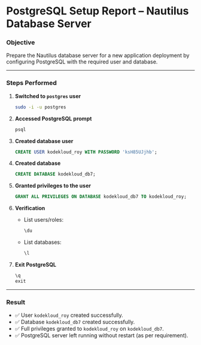 # PostgreSQL Setup Report – Nautilus Database Server

### Objective

Prepare the Nautilus database server for a new application deployment by configuring PostgreSQL with the required user and database.

---

### Steps Performed

1. **Switched to `postgres` user**

   ```bash
   sudo -i -u postgres
   ```

2. **Accessed PostgreSQL prompt**

   ```bash
   psql
   ```

3. **Created database user**

   ```sql
   CREATE USER kodekloud_roy WITH PASSWORD 'ksH85UJjhb';
   ```

4. **Created database**

   ```sql
   CREATE DATABASE kodekloud_db7;
   ```

5. **Granted privileges to the user**

   ```sql
   GRANT ALL PRIVILEGES ON DATABASE kodekloud_db7 TO kodekloud_roy;
   ```

6. **Verification**

   * List users/roles:

     ```sql
     \du
     ```
   * List databases:

     ```sql
     \l
     ```

7. **Exit PostgreSQL**

   ```sql
   \q
   exit
   ```

---

### Result

* ✅ User `kodekloud_roy` created successfully.
* ✅ Database `kodekloud_db7` created successfully.
* ✅ Full privileges granted to `kodekloud_roy` on `kodekloud_db7`.
* ✅ PostgreSQL server left running without restart (as per requirement).
